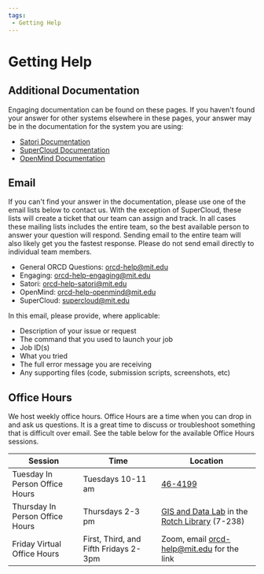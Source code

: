 ```yaml
---
tags:
 - Getting Help
---
```


# Getting Help

## Additional Documentation

Engaging documentation can be found on these pages. If you haven't found your answer for other systems elsewhere in these pages, your answer may be in the documentation for the system you are using:

- [Satori Documentation](https://mit-satori.github.io/)
- [SuperCloud Documentation](https://supercloud.mit.edu/)
- [OpenMind Documentation](https://github.mit.edu/MGHPCC/OpenMind/wiki)

## Email

If you can't find your answer in the documentation, please use one of the email lists below to contact us. With the exception of SuperCloud, these lists will create a ticket that our team can assign and track. In all cases these mailing lists includes the entire team, so the best available person to answer your question will respond. Sending email to the entire team will also likely get you the fastest response. Please do not send email directly to individual team members.

- General ORCD Questions: [orcd-help@mit.edu](mailto:orcd-help@mit.edu)
- Engaging: [orcd-help-engaging@mit.edu](mailto:orcd-help-engaging@mit.edu)
- Satori: [orcd-help-satori@mit.edu](mailto:orcd-help-satori@mit.edu)
- OpenMind: [orcd-help-openmind@mit.edu](mailto:orcd-help-openmind@mit.edu)
- SuperCloud: [supercloud@mit.edu](mailto:supercloud@mit.edu)

In this email, please provide, where applicable:

- Description of your issue or request
- The command that you used to launch your job
- Job ID(s)
- What you tried
- The full error message you are receiving
- Any supporting files (code, submission scripts, screenshots, etc)

## Office Hours

We host weekly office hours. Office Hours are a time when you can drop in and ask us questions. It is a great time to discuss or troubleshoot something that is difficult over email. See the table below for the available Office Hours sessions.

| Session | Time | Location |
| ----------- | ----------- |----------- |
| Tuesday In Person Office Hours  | Tuesdays 10-11 am | [46-4199](https://whereis.mit.edu/?go=46) |
| Thursday In Person Office Hours  | Thursdays 2-3 pm | [GIS and Data Lab](https://libraries.mit.edu/data-services/gis-data-lab/) in the [Rotch Library](https://whereis.mit.edu/?go=7) (7-238) |
| Friday Virtual Office Hours | First, Third, and Fifth Fridays 2-3pm | Zoom, email [orcd-help@mit.edu](mailto:orcd-help@mit.edu) for the link |
